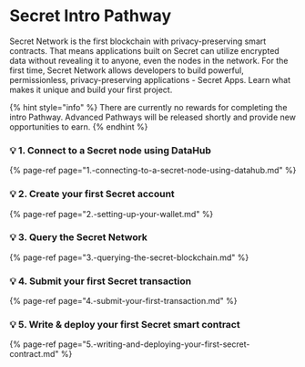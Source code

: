 # Secret Intro Pathway

Secret Network is the first blockchain with privacy-preserving smart contracts. That means applications built on Secret can utilize encrypted data without revealing it to anyone, even the nodes in the network. For the first time, Secret Network allows developers to build powerful, permissionless, privacy-preserving applications - Secret Apps. Learn what makes it unique and build your first project.

{% hint style="info" %}
There are currently no rewards for completing the intro Pathway. Advanced Pathways will be released shortly and provide new opportunities to earn.
{% endhint %}

### 💡 1. Connect to a Secret node using DataHub

{% page-ref page="1.-connecting-to-a-secret-node-using-datahub.md" %}

### 💡 2. Create your first Secret account 

{% page-ref page="2.-setting-up-your-wallet.md" %}

### 💡 3. Query the Secret Network 

{% page-ref page="3.-querying-the-secret-blockchain.md" %}

### 💡 4. Submit your first Secret transaction

{% page-ref page="4.-submit-your-first-transaction.md" %}

### 💡 5. Write & deploy your first Secret smart contract

{% page-ref page="5.-writing-and-deploying-your-first-secret-contract.md" %}

